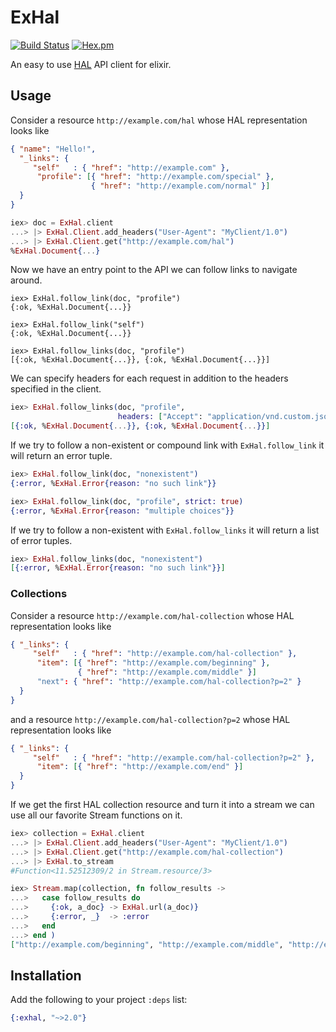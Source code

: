 
ExHal
=====

[![Build Status](https://travis-ci.org/pezra/exhal.svg?branch=master)](https://travis-ci.org/pezra/exhal) 
[![Hex.pm](https://img.shields.io/hexpm/v/exhal.svg)](https://hex.pm/packages/exhal)

An easy to use [HAL](http://stateless.co/hal_specification.html) API client for elixir.

Usage
----

Consider a resource `http://example.com/hal` whose HAL representation looks like

```json
{ "name": "Hello!",
  "_links": {
     "self"   : { "href": "http://example.com" },
      "profile": [{ "href": "http://example.com/special" },
                  { "href": "http://example.com/normal" }]
  }
}
```

```elixir
iex> doc = ExHal.client
...> |> ExHal.Client.add_headers("User-Agent": "MyClient/1.0")
...> |> ExHal.Client.get("http://example.com/hal")
%ExHal.Document{...}
```

Now we have an entry point to the API we can follow links to navigate around.

```exlixir
iex> ExHal.follow_link(doc, "profile")
{:ok, %ExHal.Document{...}}

iex> ExHal.follow_link("self")
{:ok, %ExHal.Document{...}}

iex> ExHal.follow_links(doc, "profile")
[{:ok, %ExHal.Document{...}}, {:ok, %ExHal.Document{...}}]
```

We can specify headers for each request in addition to the headers specified in the client.

```elixir
iex> ExHal.follow_links(doc, "profile",
                        headers: ["Accept": "application/vnd.custom.json+type"])
[{:ok, %ExHal.Document{...}}, {:ok, %ExHal.Document{...}}]

```

If we try to follow a non-existent or compound link with `ExHal.follow_link` it will return an error tuple.

```elixir
iex> ExHal.follow_link(doc, "nonexistent")
{:error, %ExHal.Error{reason: "no such link"}}

iex> ExHal.follow_link(doc, "profile", strict: true)
{:error, %ExHal.Error{reason: "multiple choices"}}
```

If we try to follow a non-existent with `ExHal.follow_links` it will return a list of error tuples.

```elixir
iex> ExHal.follow_links(doc, "nonexistent")
[{:error, %ExHal.Error{reason: "no such link"}}]
```

### Collections

Consider a resource `http://example.com/hal-collection` whose HAL representation looks like

```json
{ "_links": {
     "self"   : { "href": "http://example.com/hal-collection" },
      "item": [{ "href": "http://example.com/beginning" },
               { "href": "http://example.com/middle" }]
      "next": { "href": "http://example.com/hal-collection?p=2" }
  }
}
```
and a resource `http://example.com/hal-collection?p=2` whose HAL representation looks like

```json
{ "_links": {
     "self"   : { "href": "http://example.com/hal-collection?p=2" },
      "item": [{ "href": "http://example.com/end" }]
  }
}
```

If we get the first HAL collection resource and turn it into a stream we can use all our favorite Stream functions on it.

```elixir
iex> collection = ExHal.client
...> |> ExHal.Client.add_headers("User-Agent": "MyClient/1.0")
...> |> ExHal.Client.get("http://example.com/hal-collection")
...> |> ExHal.to_stream
#Function<11.52512309/2 in Stream.resource/3>

iex> Stream.map(collection, fn follow_results ->
...>   case follow_results do
...>     {:ok, a_doc} -> ExHal.url(a_doc)}
...>     {:error, _}  -> :error
...>   end
...> end )
["http://example.com/beginning", "http://example.com/middle", "http://example.com/end"]
```



Installation
----

Add the following to your project `:deps` list:

```elixir
{:exhal, "~>2.0"}
```
